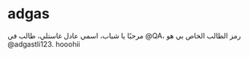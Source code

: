 # adgas
مرحبًا يا شباب، اسمي عادل غاستلي، طالب في @QA، رمز الطالب الخاص بي هو @adgastli123. hooohii

